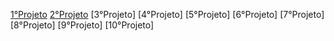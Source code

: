 [1°Projeto](https://patrickcaramico.github.io/WebFronted_curse/1%C2%B0Projeto_CSS/)
[2°Projeto](https://patrickcaramico.github.io/WebFronted_curse/2%C2%B0Projeto_Contatos/)
[3°Projeto]
[4°Projeto]
[5°Projeto]
[6°Projeto]
[7°Projeto]
[8°Projeto]
[9°Projeto]
[10°Projeto]
